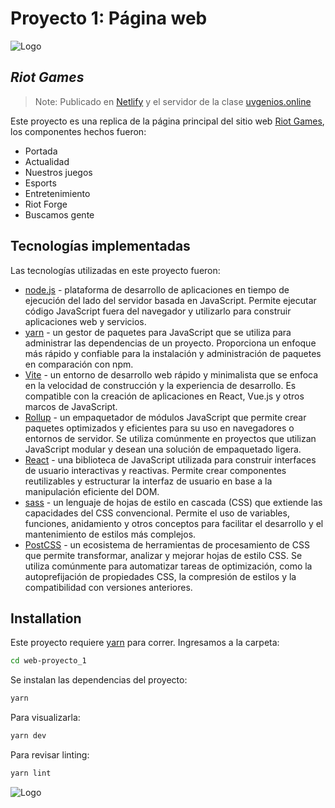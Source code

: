# Proyecto 1: Página web
![Logo](https://sonsofks.files.wordpress.com/2022/02/002_rg_2021_full_lockup_red.png?w=1400)
## _Riot Games_

> Note: Publicado en [Netlify][netlify] y el servidor de la clase [uvgenios.online][server-clase]

Este proyecto es una replica de la página principal del sitio web [Riot Games], los componentes hechos fueron:
- Portada
- Actualidad
- Nuestros juegos
- Esports
- Entretenimiento
- Riot Forge
- Buscamos gente

## Tecnologías implementadas

Las tecnologías utilizadas en este proyecto fueron:
- [node.js] - plataforma de desarrollo de aplicaciones en tiempo de ejecución del lado del servidor basada en JavaScript. Permite ejecutar código JavaScript fuera del navegador y utilizarlo para construir aplicaciones web y servicios.
- [yarn] - un gestor de paquetes para JavaScript que se utiliza para administrar las dependencias de un proyecto. Proporciona un enfoque más rápido y confiable para la instalación y administración de paquetes en comparación con npm.
- [Vite] - un entorno de desarrollo web rápido y minimalista que se enfoca en la velocidad de construcción y la experiencia de desarrollo. Es compatible con la creación de aplicaciones en React, Vue.js y otros marcos de JavaScript.
- [Rollup] - un empaquetador de módulos JavaScript que permite crear paquetes optimizados y eficientes para su uso en navegadores o entornos de servidor. Se utiliza comúnmente en proyectos que utilizan JavaScript modular y desean una solución de empaquetado ligera.
- [React] - una biblioteca de JavaScript utilizada para construir interfaces de usuario interactivas y reactivas. Permite crear componentes reutilizables y estructurar la interfaz de usuario en base a la manipulación eficiente del DOM.
- [sass] - un lenguaje de hojas de estilo en cascada (CSS) que extiende las capacidades del CSS convencional. Permite el uso de variables, funciones, anidamiento y otros conceptos para facilitar el desarrollo y el mantenimiento de estilos más complejos.
- [PostCSS] - un ecosistema de herramientas de procesamiento de CSS que permite transformar, analizar y mejorar hojas de estilo CSS. Se utiliza comúnmente para automatizar tareas de optimización, como la autoprefijación de propiedades CSS, la compresión de estilos y la compatibilidad con versiones anteriores.

## Installation

Este proyecto requiere [yarn] para correr.
Ingresamos a la carpeta:
```sh
cd web-proyecto_1
```
Se instalan las dependencias del proyecto:
```sh
yarn
```
Para visualizarla:
```sh
yarn dev
```
Para revisar linting:
```sh
yarn lint
```
![Logo](https://64.media.tumblr.com/c7b5939515edd89ed11af49e9fad380e/tumblr_o7ccrqC1D81qa4iv8o2_500.gif)

[node.js]: <https://nodejs.org/en>
[netlify]: <https://silly-kitsune-5fbf17.netlify.app>
[server-clase]: <https://uvgenios.online/21016/dist-proyecto-1/>
[Vite]: <https://vitejs.dev>
[React]: <https://es.react.dev>
[Rollup]: <https://rollupjs.org>
[yarn]: <https://yarnpkg.com>
[sass]: <https://sass-lang.com>
[PostCSS]: <https://postcss.org>
[Riot Games]: <https://www.riotgames.com/en>

